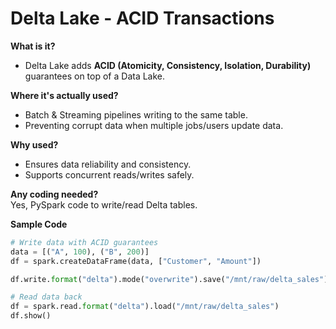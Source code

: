 # Delta Lake - ACID Transactions

**What is it?**  
- Delta Lake adds **ACID (Atomicity, Consistency, Isolation, Durability)** guarantees on top of a Data Lake.

**Where it's actually used?**  
- Batch & Streaming pipelines writing to the same table.  
- Preventing corrupt data when multiple jobs/users update data.  

**Why used?**  
- Ensures data reliability and consistency.  
- Supports concurrent reads/writes safely.  

**Any coding needed?**  
Yes, PySpark code to write/read Delta tables.

**Sample Code**
```python
# Write data with ACID guarantees
data = [("A", 100), ("B", 200)]
df = spark.createDataFrame(data, ["Customer", "Amount"])

df.write.format("delta").mode("overwrite").save("/mnt/raw/delta_sales")

# Read data back
df = spark.read.format("delta").load("/mnt/raw/delta_sales")
df.show()
